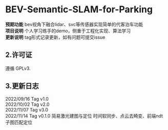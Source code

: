 # BEV-Semantic-SLAM-for-Parking

**预期功能**  bev视角下融合lidar、svc等传感器实现简单的代客泊车功能     
**项目说明** 个人学习练手的demo，侧重于工程化实现、算法学习   
**更新说明** tag形式记录更新，如有问题可提交issue






## 2.许可证
遵循 GPLv3.

## 3.更新日志
2022/09/16 Tag v1.0  
2022/10/02 Tag v2.0  
2022/11/07 Tag v3.0  
2022/11/14 Tag v0.1.0 简易激光建图与定位
时间软同步、点云去畸变、前端ndt子图匹配定位




